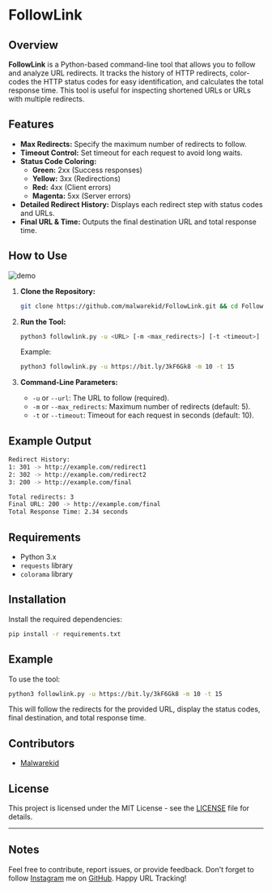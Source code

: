 # FollowLink

## Overview

**FollowLink** is a Python-based command-line tool that allows you to follow and analyze URL redirects. It tracks the history of HTTP redirects, color-codes the HTTP status codes for easy identification, and calculates the total response time. This tool is useful for inspecting shortened URLs or URLs with multiple redirects.

## Features

- **Max Redirects:** Specify the maximum number of redirects to follow.
- **Timeout Control:** Set timeout for each request to avoid long waits.
- **Status Code Coloring:**
  - **Green:** 2xx (Success responses)
  - **Yellow:** 3xx (Redirections)
  - **Red:** 4xx (Client errors)
  - **Magenta:** 5xx (Server errors)
- **Detailed Redirect History:** Displays each redirect step with status codes and URLs.
- **Final URL & Time:** Outputs the final destination URL and total response time.

## How to Use

![demo](https://github.com/user-attachments/assets/771e4753-3a7f-48ff-ba14-686b37153353)

1. **Clone the Repository:**

   ```bash
   git clone https://github.com/malwarekid/FollowLink.git && cd FollowLink
   ```

2. **Run the Tool:**

   ```bash
   python3 followlink.py -u <URL> [-m <max_redirects>] [-t <timeout>]
   ```

   Example:
   
   ```bash
   python3 followlink.py -u https://bit.ly/3kF6Gk8 -m 10 -t 15
   ```

3. **Command-Line Parameters:**
   - `-u` or `--url`: The URL to follow (required).
   - `-m` or `--max_redirects`: Maximum number of redirects (default: 5).
   - `-t` or `--timeout`: Timeout for each request in seconds (default: 10).

## Example Output

```bash
Redirect History:
1: 301 -> http://example.com/redirect1
2: 302 -> http://example.com/redirect2
3: 200 -> http://example.com/final

Total redirects: 3
Final URL: 200 -> http://example.com/final
Total Response Time: 2.34 seconds
```

## Requirements

- Python 3.x
- `requests` library
- `colorama` library

## Installation

Install the required dependencies:

```bash
pip install -r requirements.txt
```

## Example

To use the tool:

```bash
python3 followlink.py -u https://bit.ly/3kF6Gk8 -m 10 -t 15
```

This will follow the redirects for the provided URL, display the status codes, final destination, and total response time.

## Contributors

- [Malwarekid](https://github.com/malwarekid)

## License

This project is licensed under the MIT License - see the [LICENSE](LICENSE) file for details.

---

## Notes

Feel free to contribute, report issues, or provide feedback. Don't forget to follow [Instagram](https://www.instagram.com/malwarekid/) me on [GitHub](https://github.com/malwarekid). Happy URL Tracking!